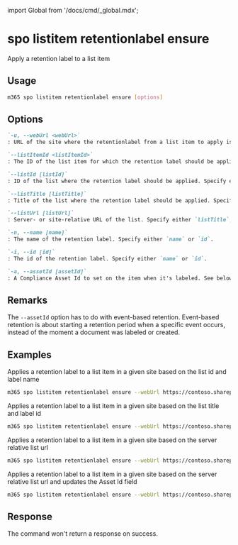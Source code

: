 <!-- DISCLAIMER: All secrets, passwords, and sensitive values in this document are examples only and not real credentials. -->
import Global from '/docs/cmd/_global.mdx';

# spo listitem retentionlabel ensure

Apply a retention label to a list item

## Usage

```sh
m365 spo listitem retentionlabel ensure [options]
```

## Options

```md definition-list
`-u, --webUrl <webUrl>`
: URL of the site where the retentionlabel from a list item to apply is located.

`--listItemId <listItemId>`
: The ID of the list item for which the retention label should be applied.

`--listId [listId]`
: ID of the list where the retention label should be applied. Specify either `listTitle`, `listId` or `listUrl`.

`--listTitle [listTitle]`
: Title of the list where the retention label should be applied. Specify either `listTitle`, `listId` or `listUrl`.

`--listUrl [listUrl]`
: Server- or site-relative URL of the list. Specify either `listTitle`, `listId` or `listUrl`.

`-n, --name [name]`
: The name of the retention label. Specify either `name` or `id`.

`-i, --id [id]`
: The id of the retention label. Specify either `name` or `id`.

`-a, --assetId [assetId]`
: A Compliance Asset Id to set on the item when it's labeled. See below for more information.
```

<Global />

## Remarks

The `--assetId` option has to do with event-based retention. Event-based retention is about starting a retention period when a specific event occurs, instead of the moment a document was labeled or created.

## Examples

Applies a retention label to a list item in a given site based on the list id and label name

```sh
m365 spo listitem retentionlabel ensure --webUrl https://contoso.sharepoint.com/sites/project-x --listId 0cd891ef-afce-4e55-b836-fce03286cccf --listItemId 1 --name 'Some label'
```

Applies a retention label to a list item in a given site based on the list title and label id

```sh
m365 spo listitem retentionlabel ensure --webUrl https://contoso.sharepoint.com/sites/project-x --listTitle 'List 1' --listItemId 1 --id '7a621a91-063b-461b-aff6-d713d5fb23eb'
```

Applies a retention label to a list item in a given site based on the server relative list url

```sh
m365 spo listitem retentionlabel ensure --webUrl https://contoso.sharepoint.com/sites/project-x --listUrl /sites/project-x/lists/TestList --listItemId 1 --name 'Some label'
```

Applies a retention label to a list item in a given site based on the server relative list url and updates the Asset Id field

```sh
m365 spo listitem retentionlabel ensure --webUrl https://contoso.sharepoint.com/sites/project-x --listUrl /sites/project-x/lists/TestList --listItemId 1 --name 'Some label' --assetId 'XYZ'
```

## Response

The command won't return a response on success.
